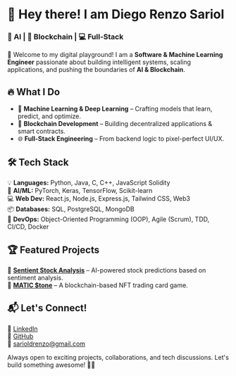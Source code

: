 # 🚀 Hey there! I am Diego Renzo Sariol  
### 🧠 AI | 🔗 Blockchain | 💻 Full-Stack  

👋 Welcome to my digital playground! I am a **Software & Machine Learning Engineer** passionate about building intelligent systems, scaling applications, and pushing the boundaries of **AI & Blockchain**.  

## 🔥 What I Do  
- 🤖 **Machine Learning & Deep Learning** – Crafting models that learn, predict, and optimize.  
- 🔗 **Blockchain Development** – Building decentralized applications & smart contracts.  
- 🌐 **Full-Stack Engineering** – From backend logic to pixel-perfect UI/UX.  

## 🛠 Tech Stack  
💡 **Languages:** Python, Java, C, C++, JavaScript Solidity  
🧠 **AI/ML:** PyTorch, Keras, TensorFlow, Scikit-learn  
💻 **Web Dev:** React.js, Node.js, Express.js, Tailwind CSS, Web3  
📦 **Databases:** SQL, PostgreSQL, MongoDB  
🚀 **DevOps:** Object-Oriented Programming (OOP), Agile (Scrum), TDD, CI/CD, Docker

## 🏆 Featured Projects  
🔹 **[Sentient Stock Analysis](https://github.com/sariold/Sentient-Stocks/blob/main/Sentient%20Stocks.pdf)** – AI-powered stock predictions based on sentiment analysis.  
🔹 **[MATIC $tone](https://github.com/sariold/Matic-Stone)** – A blockchain-based NFT trading card game.  

## 📬 Let's Connect!  
💼 [LinkedIn](https://linkedin.com/in/sariold/)  
📂 [GitHub](https://github.com/sariold)  
📧 sarioldrenzo@gmail.com  

Always open to exciting projects, collaborations, and tech discussions. Let's build something awesome! 🚀🔥  
